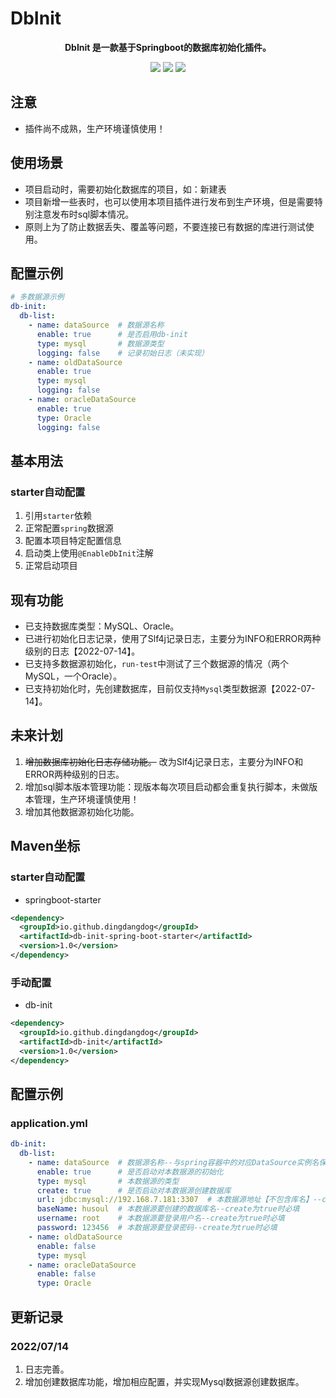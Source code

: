 
<p align="center">
  <h1>DbInit</h1>
</p>
<p align="center">
	<strong>DbInit 是一款基于Springboot的数据库初始化插件。</strong>
</p>
<p align="center">
  <!-- <img src="https://img.shields.io/github/v/release/mereithhh/van-blog?display_name=tag" /> -->
  <img src="https://img.shields.io/github/stars/DingDangDog/db-init" />
  <img src="https://img.shields.io/bitbucket/issues/DingDangDog/db-init" />
  <!-- <img src="https://github.com/DingDangDog/db-init/workflows/release/badge.svg" /> -->
  <img src="https://img.shields.io/badge/license-MIT%20v3-yellow.svg" />
</p>

## 注意
- 插件尚不成熟，生产环境谨慎使用！

## 使用场景
- 项目启动时，需要初始化数据库的项目，如：新建表
- 项目新增一些表时，也可以使用本项目插件进行发布到生产环境，但是需要特别注意发布时sql脚本情况。
- 原则上为了防止数据丢失、覆盖等问题，不要连接已有数据的库进行测试使用。

## 配置示例
```yaml
# 多数据源示例
db-init:
  db-list:
    - name: dataSource  # 数据源名称
      enable: true      # 是否启用db-init
      type: mysql       # 数据源类型
      logging: false    # 记录初始日志（未实现）
    - name: oldDataSource
      enable: true
      type: mysql
      logging: false
    - name: oracleDataSource
      enable: true
      type: Oracle
      logging: false
```

## 基本用法
### starter自动配置
1. 引用``starter``依赖
2. 正常配置``spring``数据源
3. 配置本项目特定配置信息
4. 启动类上使用``@EnableDbInit``注解
5. 正常启动项目

## 现有功能
- 已支持数据库类型：MySQL、Oracle。
- 已进行初始化日志记录，使用了Slf4j记录日志，主要分为INFO和ERROR两种级别的日志【2022-07-14】。
- 已支持多数据源初始化，``run-test``中测试了三个数据源的情况（两个MySQL，一个Oracle）。
- 已支持初始化时，先创建数据库，目前仅支持`Mysql`类型数据源【2022-07-14】。

## 未来计划
1. ~~增加数据库初始化日志存储功能。~~ 改为Slf4j记录日志，主要分为INFO和ERROR两种级别的日志。
2. 增加sql脚本版本管理功能：现版本每次项目启动都会重复执行脚本，未做版本管理，生产环境谨慎使用！
3. 增加其他数据源初始化功能。

## Maven坐标
### starter自动配置
- springboot-starter
```xml
<dependency>
  <groupId>io.github.dingdangdog</groupId>
  <artifactId>db-init-spring-boot-starter</artifactId>
  <version>1.0</version>
</dependency>
```
### 手动配置
- db-init
```xml
<dependency>
  <groupId>io.github.dingdangdog</groupId>
  <artifactId>db-init</artifactId>
  <version>1.0</version>
</dependency>
```

## 配置示例
### application.yml
```yaml
db-init:
  db-list:
    - name: dataSource  # 数据源名称--与spring容器中的对应DataSource实例名保持一致
      enable: true      # 是否启动对本数据源的初始化
      type: mysql       # 本数据源的类型
      create: true      # 是否启动对本数据源创建数据库
      url: jdbc:mysql://192.168.7.181:3307  # 本数据源地址【不包含库名】--create为true时必填
      baseName: husoul  # 本数据源要创建的数据库名--create为true时必填
      username: root    # 本数据源要登录用户名--create为true时必填
      password: 123456  # 本数据源要登录密码--create为true时必填
    - name: oldDataSource
      enable: false
      type: mysql
    - name: oracleDataSource
      enable: false
      type: Oracle
```

## 更新记录
### 2022/07/14
1. 日志完善。
2. 增加创建数据库功能，增加相应配置，并实现Mysql数据源创建数据库。

